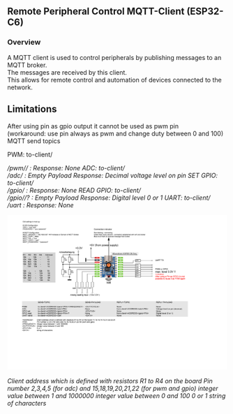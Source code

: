## Remote Peripheral Control MQTT-Client (ESP32-C6)
### Overview
A MQTT client is used to control peripherals by publishing messages to an MQTT broker.   
The messages are received by this client.   
This allows for remote control and automation of devices connected to the network. 
## Limitations
After using pin as gpio output it cannot be used as pwm pin  
(workaround: use pin always as pwm and change duty between 0 and 100)
MQTT send topics

PWM: 
to-client/<ADDRESS>/pwm/<PIN>/<FREQUENCY> : <DUTYCYCLE>
Response: None
ADC: 
to-client/<ADDRESS>/adc/<PIN> : Empty Payload
Response: Decimal voltage level on pin
SET GPIO: 
to-client/<ADDRESS>/gpio/<PIN> : <STATUS>
Response: None
READ GPIO: 
to-client/<ADDRESS>/gpio/<PIN>/? : Empty Payload
Response: Digital level 0 or 1
UART: 
to-client/<ADDRESS>/uart : <DATA>
Response: None

![alt text](Client-Waveshare-ESP32C6.png "Title")

<ADDRESS> Client address which is defined with resistors R1 to R4 on the board
<PIN> Pin number 2,3,4,5 (for adc) and 15,18,19,20,21,22 (for pwm and gpio)
<FREQUENCY> integer value between 1 and 1000000
<DUTYCYCLE> integer value between 0 and 100
<STATUS> 0 or 1
<DATA> string of characters

